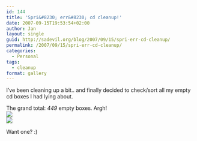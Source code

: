 ```yaml
---
id: 144
title: 'Spri&#8230; err&#8230; cd cleanup!'
date: 2007-09-15T19:53:54+02:00
author: Jan
layout: single
guid: http://sadevil.org/blog/2007/09/15/spri-err-cd-cleanup/
permalink: /2007/09/15/spri-err-cd-cleanup/
categories:
  - Personal
tags:
  - cleanup
format: gallery
---
```

I&#8217;ve been cleaning up a bit.. and finally decided to check/sort all my empty cd boxes I had lying about.

The grand total: _449_ empty boxes. Argh!  
![]("/assets/files/2007/09/img_3723-sm.jpg)  
![]("/assets/files/2007/09/img_3724-sm.jpg) 

Want one? :)